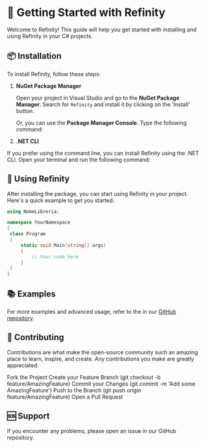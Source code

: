 # 🚀 Getting Started with Refinity

Welcome to Refinity! This guide will help you get started with installing and using Refinity in your C# projects.

## 📦 Installation

To install Refinity, follow these steps:

1. **NuGet Package Manager**

   Open your project in Visual Studio and go to the **NuGet Package Manager**. Search for `Refinity` and install it by clicking on the 'Install' button.

   Or, you can use the **Package Manager Console**. Type the following command:


2. **.NET CLI**

If you prefer using the command line, you can install Refinity using the .NET CLI. Open your terminal and run the following command:


## 🌟 Using Refinity

After installing the package, you can start using Refinity in your project. Here's a quick example to get you started:

```cs
using NomeLibreria;

namespace YourNamespace
{
 class Program
 {
     static void Main(string[] args)
     {
         // Your code here
     }
 }
}
```

## 📚 Examples

For more examples and advanced usage, refer to the in our [GitHub repository](https://github.com/InfinitySoftware-House/Refinity).

## 🤝 Contributing

Contributions are what make the open-source community such an amazing place to learn, inspire, and create. Any contributions you make are greatly appreciated.

Fork the Project
Create your Feature Branch (git checkout -b feature/AmazingFeature)
Commit your Changes (git commit -m 'Add some AmazingFeature')
Push to the Branch (git push origin feature/AmazingFeature)
Open a Pull Request

## 🆘 Support

If you encounter any problems, please open an issue in our GitHub repository.